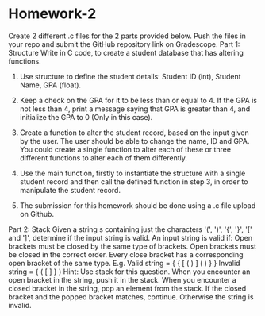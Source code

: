# Homework-2

Create 2 different .c files for the 2 parts provided below. Push the files in your repo and submit the GitHub repository link on Gradescope. 
Part 1: Structure
Write in C code, to create a student database that has altering functions.
1) Use structure to define the student details: Student ID (int), Student Name, GPA (float). 

2) Keep a check on the GPA for it to be less than or equal to 4. If the GPA is not less than 4, print a message saying that GPA is greater than 4, and initialize the GPA to 0 (Only in this case).

3) Create a function to alter the student record, based on the input given by the user. The user should be able to change the name, ID and GPA. You could create a single function to alter each of these or three different functions to alter each of them differently. 

4) Use the main function, firstly to instantiate the structure with a single student record and then call the defined function in step 3, in order to manipulate the student record. 

5) The submission for this homework should be done using a .c file upload on Github.


Part 2: Stack
Given a string s containing just the characters '(', ')', '{', '}', '[' and ']', determine if the input string is valid.
An input string is valid if:
Open brackets must be closed by the same type of brackets.
Open brackets must be closed in the correct order.
Every close bracket has a corresponding open bracket of the same type.
E.g. Valid string = { { [ ( ) ] ( ) } }
Invalid string = { ( [ ] } )
Hint: Use stack for this question. When you encounter an open bracket in the string, push it in the stack. When you encounter a closed bracket in the string, pop an element from the stack. If the closed bracket and the popped bracket matches, continue. Otherwise the string is invalid. 
